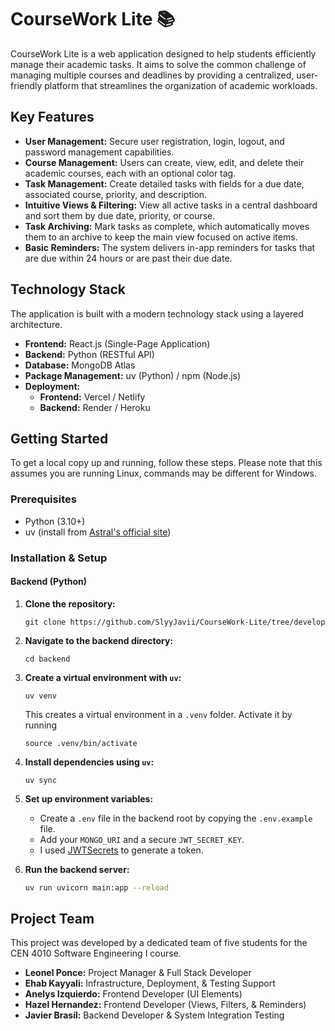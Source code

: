 # CourseWork Lite 📚

CourseWork Lite is a web application designed to help students efficiently manage their academic tasks. It aims to solve the common challenge of managing multiple courses and deadlines by providing a centralized, user-friendly platform that streamlines the organization of academic workloads.

## Key Features

  * **User Management:** Secure user registration, login, logout, and password management capabilities.
  * **Course Management:** Users can create, view, edit, and delete their academic courses, each with an optional color tag.
  * **Task Management:** Create detailed tasks with fields for a due date, associated course, priority, and description.
  * **Intuitive Views & Filtering:** View all active tasks in a central dashboard and sort them by due date, priority, or course.
  * **Task Archiving:** Mark tasks as complete, which automatically moves them to an archive to keep the main view focused on active items.
  * **Basic Reminders:** The system delivers in-app reminders for tasks that are due within 24 hours or are past their due date.

## Technology Stack

The application is built with a modern technology stack using a layered architecture.

  * **Frontend:** React.js (Single-Page Application)
  * **Backend:** Python (RESTful API)
  * **Database:** MongoDB Atlas
  * **Package Management:** uv (Python) / npm (Node.js)
  * **Deployment:**
      * **Frontend:** Vercel / Netlify
      * **Backend:** Render / Heroku

## Getting Started

To get a local copy up and running, follow these steps. Please note that this assumes you are running Linux, commands may be different for Windows.

### Prerequisites

  * Python (3.10+)
  * uv (install from [Astral's official site](https://github.com/astral-sh/uv))

### Installation & Setup

#### **Backend (Python)**

1.  **Clone the repository:**
    ```
    git clone https://github.com/SlyyJavii/CourseWork-Lite/tree/develop
    ```

2.  **Navigate to the backend directory:**
    ```
    cd backend
    ```

3.  **Create a virtual environment with `uv`:**

    ```
    uv venv
    ```

    This creates a virtual environment in a `.venv` folder.
    Activate it by running
    ```
    source .venv/bin/activate
    ```

4.  **Install dependencies using `uv`:**

    ```
    uv sync
    ```

5.  **Set up environment variables:**

      * Create a `.env` file in the backend root by copying the `.env.example` file.
      * Add your `MONGO_URI` and a secure `JWT_SECRET_KEY`.
      * I used [JWTSecrets](https://jwtsecrets.com/#generator) to generate a token.

6.  **Run the backend server:**

    ```sh
    uv run uvicorn main:app --reload
    ```

## Project Team

This project was developed by a dedicated team of five students for the CEN 4010 Software Engineering I course.

  * **Leonel Ponce:** Project Manager & Full Stack Developer
  * **Ehab Kayyali:** Infrastructure, Deployment, & Testing Support
  * **Anelys Izquierdo:** Frontend Developer (UI Elements)
  * **Hazel Hernandez:** Frontend Developer (Views, Filters, & Reminders)
  * **Javier Brasil:** Backend Developer & System Integration Testing
